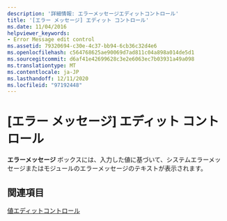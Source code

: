 ```yaml
---
description: '詳細情報: エラーメッセージエディットコントロール'
title: '[エラー メッセージ] エディット コントロール'
ms.date: 11/04/2016
helpviewer_keywords:
- Error Message edit control
ms.assetid: 79320694-c30e-4c37-bb94-6cb36c32d4e6
ms.openlocfilehash: c564768625ae90069d7ad811c04a898a014de5d1
ms.sourcegitcommit: d6af41e42699628c3e2e6063ec7b03931a49a098
ms.translationtype: MT
ms.contentlocale: ja-JP
ms.lasthandoff: 12/11/2020
ms.locfileid: "97192448"
---
```

# <a name="error-message-edit-control"></a>[エラー メッセージ] エディット コントロール

**エラーメッセージ** ボックスには、入力した値に基づいて、システムエラーメッセージまたはモジュールのエラーメッセージのテキストが表示されます。

## <a name="see-also"></a>関連項目

[値エディットコントロール](value-edit-control.md)
